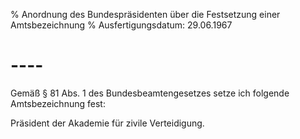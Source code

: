 % Anordnung des Bundespräsidenten über die Festsetzung einer Amtsbezeichnung
% Ausfertigungsdatum: 29.06.1967
 
# ----

Gemäß § 81 Abs. 1 des Bundesbeamtengesetzes setze ich folgende Amtsbezeichnung fest:

  
Präsident der Akademie für zivile Verteidigung.
